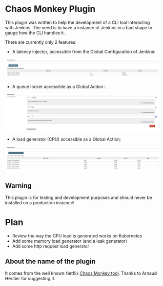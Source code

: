 # Chaos Monkey Plugin

This plugin was written to help the development of a CLI tool interacting with Jenkins.
The need is to have a instance of Jenkins in a bad shape to gauge how the CLI handles it.

There are currently only 2 features:

* A latency injector, accessible from the Global Configuration of Jenkins:

![](./doc/latencyInjector.png)

* A queue locker accessible as a Global Action :

![](./doc/queueLocker.png)

* A load generator (CPU) accessible as a Global Action:

![](./doc/loadGenerator.png)

## Warning

This plugin is for testing and development purposes and should never be installed on a production instance!

# Plan

* Review the way the CPU load is generated works on Kubernetes
* Add some memory load generator (and a leak generator)
* Add some http request load generator

## About the name of the plugin

It comes from the well known Netflix [Chaos Monkey tool](https://github.com/Netflix/chaosmonkey).
Thanks to Arnaud Héritier for suggesting it. 